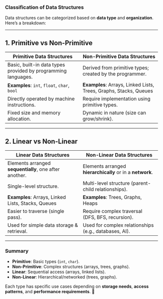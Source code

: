 ### **Classification of Data Structures**  

Data structures can be categorized based on **data type** and **organization**. Here’s a breakdown:  

---

## **1. Primitive vs Non-Primitive**  

| **Primitive Data Structures** | **Non-Primitive Data Structures** |  
|------------------------------|----------------------------------|  
| Basic, built-in data types provided by programming languages. | Derived from primitive types; created by the programmer. |  
| **Examples**: `int`, `float`, `char`, `bool` | **Examples**: Arrays, Linked Lists, Trees, Graphs, Stacks, Queues |  
| Directly operated by machine instructions. | Require implementation using primitive types. |  
| Fixed size and memory allocation. | Dynamic in nature (size can grow/shrink). |  

---

## **2. Linear vs Non-Linear**  

| **Linear Data Structures** | **Non-Linear Data Structures** |  
|---------------------------|-------------------------------|  
| Elements arranged **sequentially**, one after another. | Elements arranged **hierarchically** or in a **network**. |  
| Single-level structure. | Multi-level structure (parent-child relationships). |  
| **Examples**: Arrays, Linked Lists, Stacks, Queues | **Examples**: Trees, Graphs, Heaps |  
| Easier to traverse (single pass). | Require complex traversal (DFS, BFS, recursion). |  
| Used for simple data storage & retrieval. | Used for complex relationships (e.g., databases, AI). |  

---

### **Summary**  
- **Primitive**: Basic types (`int`, `char`).  
- **Non-Primitive**: Complex structures (arrays, trees, graphs).  
- **Linear**: Sequential access (arrays, linked lists).  
- **Non-Linear**: Hierarchical/networked (trees, graphs).  

Each type has specific use cases depending on **storage needs**, **access patterns**, and **performance requirements**. 🚀